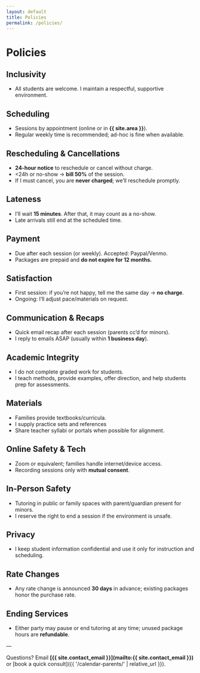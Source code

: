 ```yaml
---
layout: default
title: Policies
permalink: /policies/
---
```


# Policies

## Inclusivity
- All students are welcome. I maintain a respectful, supportive environment. 

## Scheduling
- Sessions by appointment (online or in **{{ site.area }}**).
- Regular weekly time is recommended; ad-hoc is fine when available.

## Rescheduling & Cancellations
- **24-hour notice** to reschedule or cancel without charge.
- <24h or no-show → **bill 50%** of the session.
- If I must cancel, you are **never charged**; we’ll reschedule promptly.

## Lateness
- I’ll wait **15 minutes**. After that, it may count as a no-show.
- Late arrivals still end at the scheduled time.

## Payment
- Due after each session (or weekly). Accepted: Paypal/Venmo.
- Packages are prepaid and **do not expire for 12 months.**

## Satisfaction
- First session: if you’re not happy, tell me the same day → **no charge**.
- Ongoing: I’ll adjust pace/materials on request.

## Communication & Recaps
- Quick email recap after each session (parents cc’d for minors).
- I reply to emails ASAP (usually within **1 business day**).

## Academic Integrity
- I do not complete graded work for students.
- I teach methods, provide examples, offer direction, and help students prep for assessments.

## Materials
- Families provide textbooks/curricula.
- I supply practice sets and references
- Share teacher syllabi or portals when possible for alignment.

## Online Safety & Tech
- Zoom or equivalent; families handle internet/device access.
- Recording sessions only with **mutual consent**.

## In-Person Safety
- Tutoring in public or family spaces with parent/guardian present for minors.
- I reserve the right to end a session if the environment is unsafe.

## Privacy
- I keep student information confidential and use it only for instruction and scheduling.

## Rate Changes
- Any rate change is announced **30 days** in advance; existing packages honor the purchase rate.

## Ending Services
- Either party may pause or end tutoring at any time; unused package hours are **refundable**.

—

Questions? Email **[{{ site.contact_email }}](mailto:{{ site.contact_email }})** or [book a quick consult]({{ '/calendar-parents/' | relative_url }}).
